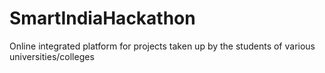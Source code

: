 # SmartIndiaHackathon
Online integrated platform for projects taken up by the students of various universities/colleges
